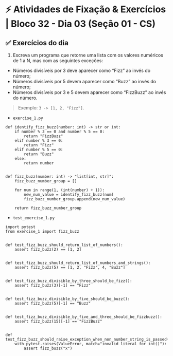 # ⚡ Atividades de Fixação & Exercícios | Bloco 32 - Dia 03 (Seção 01 - CS)

## ✅ Exercícios do dia

1. Escreva um programa que retorne uma lista com os valores numéricos de 1 a N, mas com as seguintes exceções:

- Números divisíveis por 3 deve aparecer como “Fizz” ao invés do número;
- Números divisíveis por 5 devem aparecer como “Buzz” ao invés do número;
- Números divisíveis por 3 e 5 devem aparecer como “FizzBuzz” ao invés do número.

> Exemplo: `3 -> [1, 2, "Fizz"]`.

- `exercise_1.py`

```
def identify_fizz_buzz(number: int) -> str or int:
    if number % 3 == 0 and number % 5 == 0:
        return "FizzBuzz"
    elif number % 3 == 0:
        return "Fizz"
    elif number % 5 == 0:
        return "Buzz"
    else:
        return number


def fizz_buzz(number: int) -> "list[int, str]":
    fizz_buzz_number_group = []

    for num in range(1, (int(number) + 1)):
        new_num_value = identify_fizz_buzz(num)
        fizz_buzz_number_group.append(new_num_value)

    return fizz_buzz_number_group
```

- `test_exercise_1.py`

```
import pytest
from exercise_1 import fizz_buzz


def test_fizz_buzz_should_return_list_of_numbers():
    assert fizz_buzz(2) == [1, 2]


def test_fizz_buzz_should_return_list_of_numbers_and_strings():
    assert fizz_buzz(5) == [1, 2, "Fizz", 4, "Buzz"]


def test_fizz_buzz_divisible_by_three_should_be_fizz():
    assert fizz_buzz(3)[-1] == "Fizz"


def test_fizz_buzz_divisible_by_five_should_be_buzz():
    assert fizz_buzz(5)[-1] == "Buzz"


def test_fizz_buzz_divisible_by_five_and_three_should_be_fizzbuzz():
    assert fizz_buzz(15)[-1] == "FizzBuzz"


def test_fizz_buzz_should_raise_exception_when_non_number_string_is_passed():
    with pytest.raises(ValueError, match="invalid literal for int()"):
        assert fizz_buzz("x")
```
